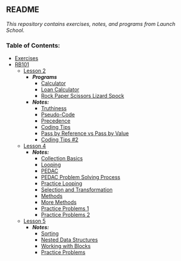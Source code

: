 ## README

*This repository contains exercises, notes, and programs from Launch School.*

### Table of Contents:

- [Exercises](Exercises)
- [RB101](RB101)
  - [Lesson 2](RB101/lesson2)
    - ***Programs***
      - [Calculator](RB101/lesson2/calculator)
      - [Loan Calculator](RB101/lesson2/loan_calculator)
      - [Rock Paper Scissors Lizard Spock](RB101/lesson2/rpsls)
    - ***Notes:***
      - [Truthiness](RB101/lesson2/truthiness.md)
      - [Pseudo-Code](RB101/lesson2/rb101.2.07_pseudo-code.md)
      - [Precedence](RB101/lesson2/rb101.2.14_precedence.md)
      - [Coding Tips](RB101/lesson2/rb101.2.17_coding_tips.md)
      - [Pass by Reference vs Pass by Value](RB101/lesson2/rb101.2.20_pass_by_reference_vs_value.md)
      - [Coding Tips #2](RB101/lesson2/rb101.2.23_coding_tips2.md)
  - [Lesson 4](RB101/lesson4)
    - ***Notes:***
      - [Collection Basics](RB101/lesson4/rb101.4.02_collection_basics.md)
      - [Looping](RB101/lesson4/rb101.4.03_looping.md)
      - [PEDAC](RB101/lesson4/rb101.4.04_intro_to_pedac.md)
      - [PEDAC Problem Solving Process](RB101/lesson4/rb101.4.05_pedac_process.md)
      - [Practice Looping](RB101/lesson4/rb101.4.06_looping.md)
      - [Selection and Transformation](RB101/lesson4/rb101.4.07_selection_and_transformation.md)
      - [Methods](RB101/lesson4/rb101.4.08_methods.md)
      - [More Methods](RB101/lesson4/rb101.4.09_more_methods.md)
      - [Practice Problems 1](RB101/lesson4/rb101.4.10_practice_problems.md)
      - [Practice Problems 2](RB101/lesson4/rb101.4.11_practice_problems.md)
  - [Lesson 5](RB101/lesson5)
    - ***Notes:***
      - [Sorting](RB101/lesson5/rb101.5.2_sorting.md)
      - [Nested Data Structures](RB101/lesson5/rb101.5.3_nested_data_structures.md)
      - [Working with Blocks](RB101/lesson5/rb101.5.4_working_with_blocks.md)
      - [Practice Problems](RB101/lesson5/rb101.5.5_practice_problems.md)
